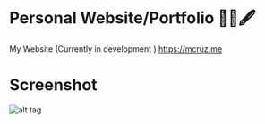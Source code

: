 # Personal Website/Portfolio 📜📓🖋
My Website (Currently in development )  https://mcruz.me

# Screenshot 

![alt tag](https://i.imgur.com/QTpXIak.png)
